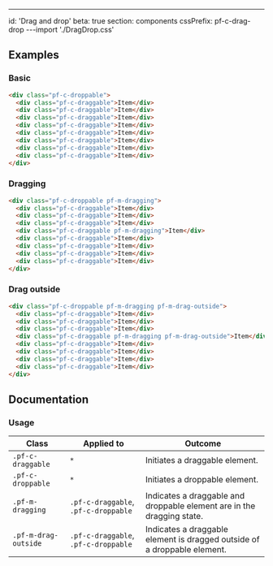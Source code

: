 ---
id: 'Drag and drop'
beta: true
section: components
cssPrefix: pf-c-drag-drop
---import './DragDrop.css'

## Examples

### Basic

```html
<div class="pf-c-droppable">
  <div class="pf-c-draggable">Item</div>
  <div class="pf-c-draggable">Item</div>
  <div class="pf-c-draggable">Item</div>
  <div class="pf-c-draggable">Item</div>
  <div class="pf-c-draggable">Item</div>
  <div class="pf-c-draggable">Item</div>
  <div class="pf-c-draggable">Item</div>
  <div class="pf-c-draggable">Item</div>
</div>

```

### Dragging

```html
<div class="pf-c-droppable pf-m-dragging">
  <div class="pf-c-draggable">Item</div>
  <div class="pf-c-draggable">Item</div>
  <div class="pf-c-draggable">Item</div>
  <div class="pf-c-draggable pf-m-dragging">Item</div>
  <div class="pf-c-draggable">Item</div>
  <div class="pf-c-draggable">Item</div>
  <div class="pf-c-draggable">Item</div>
  <div class="pf-c-draggable">Item</div>
</div>

```

### Drag outside

```html
<div class="pf-c-droppable pf-m-dragging pf-m-drag-outside">
  <div class="pf-c-draggable">Item</div>
  <div class="pf-c-draggable">Item</div>
  <div class="pf-c-draggable">Item</div>
  <div class="pf-c-draggable pf-m-dragging pf-m-drag-outside">Item</div>
  <div class="pf-c-draggable">Item</div>
  <div class="pf-c-draggable">Item</div>
  <div class="pf-c-draggable">Item</div>
  <div class="pf-c-draggable">Item</div>
</div>

```

## Documentation

### Usage

| Class                | Applied to                           | Outcome                                                                  |
| -------------------- | ------------------------------------ | ------------------------------------------------------------------------ |
| `.pf-c-draggable`    | `*`                                  | Initiates a draggable element.                                           |
| `.pf-c-droppable`    | `*`                                  | Initiates a droppable element.                                           |
| `.pf-m-dragging`     | `.pf-c-draggable`, `.pf-c-droppable` | Indicates a draggable and droppable element are in the dragging state.   |
| `.pf-m-drag-outside` | `.pf-c-draggable`, `.pf-c-droppable` | Indicates a draggable element is dragged outside of a droppable element. |
